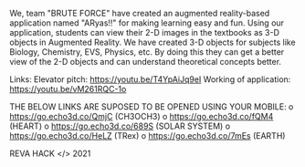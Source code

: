 We, team "BRUTE FORCE" have created an augmented reality-based application named "ARyas!!" for making learning easy and fun. Using our application, students can view their 2-D images in the textbooks as 3-D objects in Augmented Reality. We have created 3-D objects for subjects like Biology, Chemistry, EVS, Physics, etc. By doing this they can get a better view of the 2-D objects and can understand theoretical concepts better.

Links:
Elevator pitch: https://youtu.be/T4YpAiJq9eI
Working of application: https://youtu.be/vM261RQC-1o

THE BELOW LINKS ARE SUPOSED TO BE OPENED USING YOUR MOBILE:
o https://go.echo3d.co/QmjC (CH3OCH3)
o https://go.echo3d.co/fQM4 (HEART)
o https://go.echo3d.co/689S (SOLAR SYSTEM)
o https://go.echo3d.co/HeLZ (TRex)
o https://go.echo3d.co/7mEs (EARTH)

REVA HACK </> 2021
